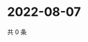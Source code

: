# 2022-08-07

共 0 条

<!-- BEGIN WEIBO -->
<!-- 最后更新时间 Sun Aug 07 2022 11:39:04 GMT+0800 (China Standard Time) -->

<!-- END WEIBO -->
